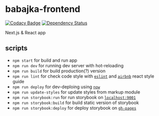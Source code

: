 # babajka-frontend
[![Codacy Badge](https://api.codacy.com/project/badge/Grade/a3dbbfeb35e84d4dbbb394be08ec196a)](https://www.codacy.com/app/babajka/babajka-frontend?utm_source=github.com&amp;utm_medium=referral&amp;utm_content=babajka/babajka-frontend&amp;utm_campaign=Badge_Grade)
[![Dependency Status](https://www.versioneye.com/user/projects/595a95d16725bd003b4078a8/badge.svg?style=flat-square)](https://www.versioneye.com/user/projects/595a95d16725bd003b4078a8)

Next.js &amp; React app

## scripts
* `npm start` for build and run app
* `npm run dev` for running dev server with hot-reloading
* `npm run build` for build production(?) version
* `npm run lint` for check code style with [`eslint`](http://eslint.org/) and [`airbnb`](https://github.com/airbnb/javascript/tree/master/react) react style guide
* `npm run deploy` for dev-deploing using [`now`](https://zeit.co/now)
* `npm run update-styles` for update styles from markup module
* `npm run storybook:run` for run storybook on [`localhost:9001`](http://localhost:9001/)
* `npm run storybook:build` for build static version of storybook
* `npm run storybook:deploy` for deploy storybook on [`gh-pages`](https://babajka.github.io/babajka-frontend)

